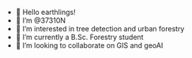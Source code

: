 - 👋 Hello earthlings!
- 👾 I’m @37310N
- 👀 I’m interested in tree detection and urban forestry
- 🌱 I’m currently a B.Sc. Forestry student
- 💞️ I’m looking to collaborate on GIS and geoAI

<!---
37310N/37310N is a ✨ special ✨ repository because its `README.md` (this file) appears on your GitHub profile.
You can click the Preview link to take a look at your changes.
--->
